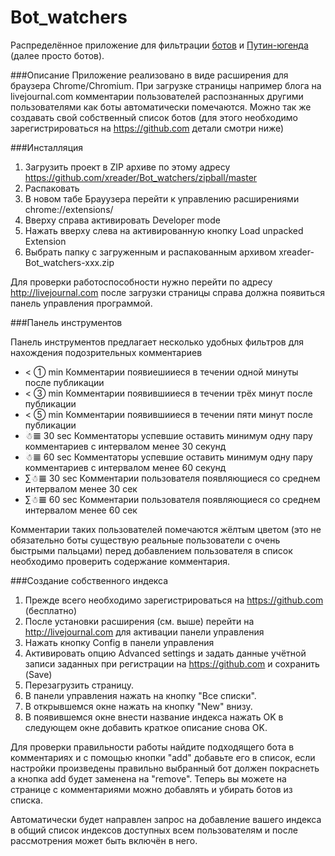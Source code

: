 Bot_watchers
============
Распределённое приложение для фильтрации [ботов](http://lurkmore.to/%D0%91%D0%BE%D1%82) и [Путин-югенда](http://lurkmore.to/%D0%9D%D0%B0%D1%88%D0%B8%D1%81%D1%82) (далее просто ботов).

###Описание
Приложение реализовано в виде расширения для браузера Chrome/Chromium. При загрузке страницы например блога на livejournal.com комментарии пользователей распознанных другими пользователями как боты автоматически помечаются. Можно так же создавать свой собственный список ботов (для этого необходимо зарегистрироваться на https://github.com детали смотри ниже) 

###Инсталляция

1. Загрузить проект в ZIP архиве по этому адресу https://github.com/xreader/Bot_watchers/zipball/master
2. Распаковать
3. В новом табе Брауузера перейти к управлению расширениями chrome://extensions/
4. Вверху справа активировать Developer mode
5. Нажать вверху слева на активированную кнопку Load unpacked Extension
6. Выбрать папку с загруженным и распакованным архивом xreader-Bot_watchers-xxx.zip

Для проверки работоспособности нужно перейти по адресу http://livejournal.com после загрузки страницы справа должна появиться панель управления программой.

###Панель инструментов

Панель инструментов предлагает несколько удобных фильтров для нахождения подозрительных комментариев
- < ① min  Комментарии появиешииеся в течении одной минуты после публикации
- < ③ min  Комментарии появившииеся в течении трёх минут после публикации
- < ⑤ min  Комментарии появившииеся в течении  пяти минут после публикации
- ☃𝌆 30 sec Комментаторы успевшие оставить минимум одну пару комментариев с интервалом менее 30 секунд 
- ☃𝌆 60 sec Комментаторы успевшие оставить минимум одну пару комментариев с интервалом менее 60 секунд
- ∑☃𝌆 30 sec Комментарии пользователя появляющиеся со среднем интервалом менее 30 сек
- ∑☃𝌆 60 sec Комментарии пользователя появляющиеся со среднем интервалом менее 60 сек

Комментарии таких пользователей помечаются жёлтым цветом (это не обязательно боты существую реальные пользователи с очень быстрыми пальцами) перед добавлением пользователя в список необходимо проверить содержание комментария.

###Создание собственного индекса

1. Прежде всего необходимо зарегистрироваться на https://github.com (бесплатно)
2. После установки расширения (см. выше) перейти на http://livejournal.com для активации панели управления
3. Нажать кнопку Config в панели управления
4. Активировать опцию Advanced settings и задать данные учётной записи заданных при регистрации на https://github.com и сохранить (Save)
5. Перезагрузить страницу.
6. В панели управления нажать на кнопку "Все списки".
7. В открывшемся окне нажать на кнопку "New" внизу.
8. В появившемся окне внести название индекса нажать OK в следующем окне добавить краткое описание снова OK.

Для проверки правильности работы найдите подходящего бота в комментариях и с помощью кнопки "add" добавьте его в список, если настройки произведены правильно выбранный бот должен покраснеть а кнопка add будет заменена на "remove".
Теперь вы можете на странице с комментариями можно добавлять и убирать ботов из списка.

Автоматически будет направлен запрос на добавление вашего индекса в общий список индексов доступных всем пользователям и после рассмотрения может быть включён в него.